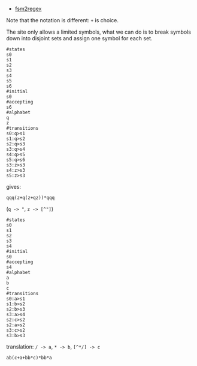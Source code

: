 - [fsm2regex](http://ivanzuzak.info/noam/webapps/fsm2regex/)

Note that the notation is different: `+` is choice.

The site only allows a limited symbols, what we can do is to break symbols
down into disjoint sets and assign one symbol for each set.

```
#states
s0
s1
s2
s3
s4
s5
s6
#initial
s0
#accepting
s6
#alphabet
q
z
#transitions
s0:q>s1
s1:q>s2
s2:q>s3
s3:q>s4
s4:q>s5
s5:q>s6
s3:z>s3
s4:z>s3
s5:z>s3
```

gives:

```
qqq(z+q(z+qz))*qqq
```

(`q -> "`, `z -> [^"]`)


```
#states
s0
s1
s2
s3
s4
#initial
s0
#accepting
s4
#alphabet
a
b
c
#transitions
s0:a>s1
s1:b>s2
s2:b>s3
s3:a>s4
s2:c>s2
s2:a>s2
s3:c>s2
s3:b>s3
```

translation: `/ -> a`, `* -> b`, `[^*/] -> c`


```
ab(c+a+bb*c)*bb*a
```
